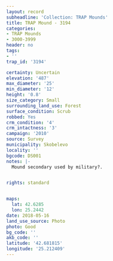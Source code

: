 ```yaml
---
layout: record
subheadline: 'Collection: TRAP Mounds'
title: TRAP Mound - 3194
categories:
- TRAP Mounds
- 3000-3999
header: no
tags:
- ''
trap_id: '3194'

certainty: Uncertain
elevation: '487'
max_diameter: '25'
min_diameter: '12'
height: '0.8'
size_category: Small
surrounding_land_use: Forest
surface_condition: Scrub
robbed: Yes
crm_condition: '4'
crm_intactness: '3'
campaign: '2010'
source: Survey
municipality: Skobelevo
locality: ''
bgcode: DS001
notes: |-
  Mound secondary used by military?.


rights: standard


maps:
  lat: 42.6285
  lon: 25.2442
date: 2018-05-16
land_use_source: Photo
photo: Good
bg_code: ''
akb_code: ''
latitude: '42.681815'
longitude: '25.212409'
---
```

